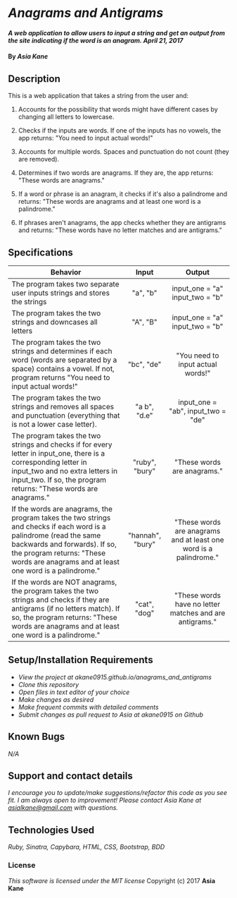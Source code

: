 # _Anagrams and Antigrams_

#### _A web application to allow users to input a string and get an output from the site indicating if the word is an anagram. April 21, 2017_

#### By _**Asia Kane**_

## Description

This is a web application that takes a string from the user and:

1. Accounts for the possibility that words might have different cases by changing all letters to lowercase.

2. Checks if the inputs are words. If one of the inputs has no vowels, the app returns: "You need to input actual words!"

3. Accounts for multiple words. Spaces and punctuation do not count (they are removed).

4. Determines if two words are anagrams. If they are, the app returns: "These words are anagrams."

5. If a word or phrase is an anagram, it checks if it's also a palindrome and returns: "These words are anagrams and at least one word is a palindrome."

6. If phrases aren't anagrams, the app checks whether they are antigrams and returns: "These words have no letter matches and are antigrams."

## Specifications
| Behavior |  Input   |  Output  |
|----------|:--------:|:--------:|
|The program takes two separate user inputs strings and stores the strings| "a", "b" | input_one = "a" input_two = "b" |
|The program takes the two strings and downcases all letters| "A", "B" | input_one = "a" input_two = "b" |
|The program takes the two strings and determines if each word (words are separated by a space) contains a vowel.  If not, program returns "You need to input actual words!"| "bc", "de" | "You need to input actual words!" |
|The program takes the two strings and removes all spaces and punctuation (everything that is not a lower case letter).| "a b", "d.e" | input_one = "ab", input_two = "de" |
|The program takes the two strings and checks if for every letter in input_one, there is a corresponding letter in input_two and no extra letters in input_two.  If so, the program returns: "These words are anagrams."| "ruby", "bury" | "These words are anagrams." |
|If the words are anagrams, the program takes the two strings and checks if each word is a palindrome (read the same backwards and forwards).  If so, the program returns: "These words are anagrams and at least one word is a palindrome."| "hannah", "bury" | "These words are anagrams and at least one word is a palindrome." |
|If the words are NOT anagrams, the program takes the two strings and checks if they are antigrams (if no letters match).  If so, the program returns: "These words are anagrams and at least one word is a palindrome."| "cat", "dog" | "These words have no letter matches and are antigrams." |


## Setup/Installation Requirements

* _View the project at akane0915.github.io/anagrams_and_antigrams_
* _Clone this repository_
* _Open files in text editor of your choice_
* _Make changes as desired_
* _Make frequent commits with detailed comments_
* _Submit changes as pull request to Asia at akane0915 on Github_

## Known Bugs
_N/A_

## Support and contact details
_I encourage you to update/make suggestions/refactor this code as you see fit. I am always open to improvement! Please contact Asia Kane at asialkane@gmail.com with questions._

## Technologies Used
_Ruby, Sinatra, Capybara, HTML, CSS, Bootstrap, BDD_

### License
*This software is licensed under the MIT license*
Copyright (c) 2017 **Asia Kane**

